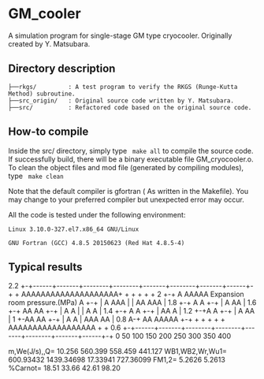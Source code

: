 # GM_cooler

A simulation program for single-stage GM type cryocooler. Originally created by Y. Matsubara.

## Directory description
```
├──rkgs/         : A test program to verify the RKGS (Runge-Kutta Method) subroutine.
├──src_origin/   : Original source code written by Y. Matsubara.
├──src/          : Refactored code based on the original source code.
```
## How-to compile

Inside the src/ directory, simply type
``` make all```
to compile the source code. If successfully build, there will be a binary executable file GM_cryocooler.o.
To clean the object files and mod file (generated by compiling modules), type
``` make clean```

Note that the default compiler is gfortran ( As written in the Makefile). You may change to your
preferred compiler but unexpected error may occur.

All the code is tested under the following environment:

```
Linux 3.10.0-327.el7.x86_64 GNU/Linux

GNU Fortran (GCC) 4.8.5 20150623 (Red Hat 4.8.5-4)
```

## Typical results

  2.2 +-+------+-------+--------+--------+-------+--------+-------+------+-+
      +     AAAAAAAAAAAAAAAAAAAA+        +       +        +       +        +
    2 +-+   A                  AAAAA Expansion room pressure.(MPa)    A  +-+
      |     A                      AAA                                     |
      |    AA                        AAA                                   |
  1.8 +-+  A                           A                                 +-+
      |    A                           AA                                  |
  1.6 +-+ AA                            AA                               +-+
      |   A                              A                                 |
      |   A                               A                                |
  1.4 +-+ A                               A                              +-+
      |  AA                                A                               |
  1.2 +-+A                                 A                             +-+
      |  A                                 AA                              |
    1 +-AA                                  AA                           +-+
      | A                                    A                             |
      AAA                                    AA                            |
  0.8 A-+                                     AA                AAAAA    +-+
      +        +       +        +        +     AAAAAAAAAAAAAAAAAA +        +
  0.6 +-+------+-------+--------+--------+-------+--------+-------+------+-+
      0        50     100      150      200     250      300     350      400

 m,We(J/s),,Q=    10.256   560.399   558.459   441.127
 WB1,WB2,Wr,Wu1=     600.93432    1439.34698      17.33941     727.36099
 FM1,2=    5.2626    5.2613
 %Carnot=     18.51     33.66     42.61     98.20

